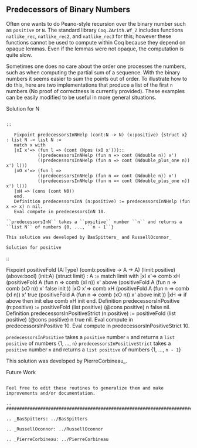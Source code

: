 Predecessors of Binary Numbers
------------------------------

Often one wants to do Peano-style recursion over the binary number such as ``positive`` or ``N``.  The standard library ``Coq.ZArith.Wf_Z`` includes functions ``natlike_rec``, ``natlike_rec2``, and ``natlike_rec3`` for this; however these functions cannot be used to compute within Coq because they depend on opaque lemmas.  Even if the lemmas were not opaque, the computation is quite slow.

Sometimes one does no care about the order one processes the numbers, such as when computing the partial sum of a sequence.  With the binary numbers it seems easier to sum the points out of order.  To illustrate how to do this, here are two implementations that produce a list of the first ``n`` numbers (No proof of correctness is currently provided).  These examples can be easily modified to be useful in more general situations.

Solution for N
~~~~~~~~~~~~~~

::

   Fixpoint predecessorsInNHelp (cont:N -> N) (x:positive) {struct x} : list N -> list N :=
   match x with
   |xI x'=> (fun l => (cont (Npos (xO x')))::
            ((predecessorsInNHelp (fun n => cont (Ndouble n)) x')
            ((predecessorsInNHelp (fun n => cont (Ndouble_plus_one n)) x') l)))
   |xO x'=> (fun l =>
            ((predecessorsInNHelp (fun n => cont (Ndouble n)) x')
            ((predecessorsInNHelp (fun n => cont (Ndouble_plus_one n)) x') l)))
   |xH => (cons (cont N0))
   end.
   Definition predecessorsInN (n:positive) := predecessorsInNHelp (fun x => x) n nil.
   Eval compute in predecessorsInN 10.

``predecessorsInN`` takes a ``positive`` number ``n`` and returns a ``list N`` of numbers {0, ..., ``n - 1``}

This solution was developed by BasSpitters_ and RussellOconnor_

Solution for positive
~~~~~~~~~~~~~~~~~~~~~

::

   Fixpoint positiveFold (A:Type) (comb:positive -> A -> A) (limit:positive)
   (above:bool)
    (init:A) {struct limit} : A :=
    match limit with
    |xI x'=>
    comb xH
    (positiveFold A (fun n => comb (xI n)) x' above
    (positiveFold A (fun n => comb (xO n)) x' false init
    ))
    |xO x'=>
    comb xH
    (positiveFold A (fun n => comb (xI n)) x' true
    (positiveFold A (fun n => comb (xO n)) x' above init
    ))
    |xH => if above then init else comb xH init
   end.
   Definition predecessorsInPositive (n:positive) :=
    positiveFold (list positive) (@cons positive) n false nil.
   Definition predecessorsInPositiveStrict (n:positive) :=
    positiveFold (list positive) (@cons positive) n true nil.
   Eval compute in predecessorsInPositive 10.
   Eval compute in predecessorsInPositiveStrict 10.

``predecessorsInPositive`` takes a ``positive`` number ``n`` and returns a ``list positive`` of numbers {1, ..., ``n``} ``predecessorsInPositiveStrict`` takes a ``positive`` number ``n`` and returns a ``list positive`` of numbers {1, ..., ``n - 1``}

This solution was developed by PierreCorbineau_.

Future Work
~~~~~~~~~~~

Feel free to edit these routines to generalize them and make improvements and/or documentation.

.. ############################################################################

.. _BasSpitters: ../BasSpitters

.. _RussellOconnor: ../RussellOconnor

.. _PierreCorbineau: ../PierreCorbineau

